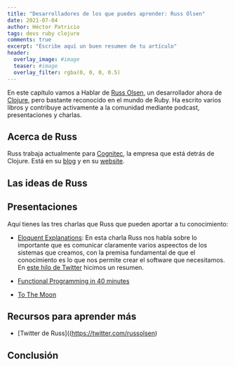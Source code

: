 ```yaml
---
title: "Desarrolladores de los que puedes aprender: Russ Olsen"
date: 2021-07-04
author: Héctor Patricio
tags: devs ruby clojure
comments: true
excerpt: "Escribe aquí un buen resumen de tu artículo"
header:
  overlay_image: #image
  teaser: #image
  overlay_filter: rgba(0, 0, 0, 0.5)
---
```


En este capítulo vamos a Hablar de [Russ Olsen](http://russolsen.com/), un desarrollador ahora de [Clojure](), pero bastante reconocido en el mundo de Ruby. Ha escrito varios libros y contribuye activamente a la comunidad mediante podcast, presentaciones y charlas.

## Acerca de Russ

Russ trabaja actualmente para [Cognitec](https://www.cognitect.com/), la empresa que está detrás de Clojure. Está en su [blog](https://www.cognitect.com/blog/) y en su [website](https://www.cognitect.com/).

## Las ideas de Russ 

## Presentaciones

Aquí tienes las tres charlas que Russ que pueden aportar a tu conocimiento:

- [Eloquent Explanations](https://www.youtube.com/watch?v=80EE4mZmp3A): En esta charla Russ nos habla sobre lo importante que es comunicar claramente varios aspeectos de los sistemas que creamos, con la premisa fundamental de que el conocimiento es lo que nos permite crear el software que necesitamos. En [este hilo de Twitter]() hicimos un resumen.

- [Functional Programming in 40 minutes]()

- [To The Moon]()
## Recursos para aprender más

- [Twitter de Russ]((https://twitter.com/russolsen)
## Conclusión
